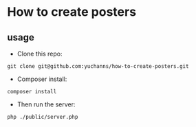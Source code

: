 # How to create posters

## usage

* Clone this repo:
```
git clone git@github.com:yuchanns/how-to-create-posters.git
```
* Composer install:
```
composer install
```
* Then run the server:
```
php ./public/server.php
```